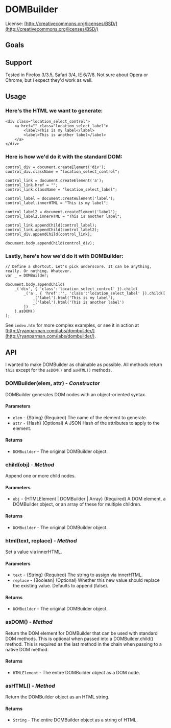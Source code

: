 # DOMBuilder
License: [http://creativecommons.org/licenses/BSD/](http://creativecommons.org/licenses/BSD/)

## Goals


## Support

Tested in Firefox 3/3.5, Safari 3/4, IE 6/7/8. Not sure about Opera or Chrome, but I expect they'd work as well.

## Usage

### Here's the HTML we want to generate:

	<div class="location_select_control">
	    <a href="" class="location_select_label">
	        <label>This is my label</label>
	        <label>This is another label</label>
	    </a>
	</div>

### Here is how we'd do it with the standard DOM:

	control_div = document.createElement('div');
	control_div.className = "location_select_control";

	control_link = document.createElement('a');
	control_link.href = "";
	control_link.className = "location_select_label";

	control_label = document.createElement('label');
	control_label.innerHTML = "This is my label";

	control_label2 = document.createElement('label');
	control_label2.innerHTML = "This is another label";

	control_link.appendChild(control_label);
	control_link.appendChild(control_label2);
	control_div.appendChild(control_link);

	document.body.appendChild(control_div);

### Lastly, here's how we'd do it with DOMBuilder:

	// Define a shortcut. Let's pick underscore. It can be anything, really. Or nothing. Whatever.
	var _ = DOMBuilder;

	document.body.appendChild(
	    _('div', { 'class':'location_select_control' }).child(
	        _('a', { 'href':'', 'class':'location_select_label' }).child([
	            _('label').html('This is my label'),
	            _('label').html('This is another label')
	        ])
	    ).asDOM()
	);

See `index.htm` for more complex examples, or see it in action at [http://ryanparman.com/labs/dombuilder/](http://ryanparman.com/labs/dombuilder/).

## API

I wanted to make DOMBuilder as chainable as possible. All methods return `this` except for the `asDOM()` and `asHTML()` methods.


### DOMBuilder(elem, attr) - _Constructor_

DOMBuilder generates DOM nodes with an object-oriented syntax.

#### Parameters

* `elem` - {String} (Required) The name of the element to generate.
* `attr` - {Hash} (Optional) A JSON Hash of the attributes to apply to the element.

#### Returns

* `DOMBuilder` - The original DOMBuilder object.


### child(obj) - _Method_

Append one or more child nodes.

#### Parameters

* `obj` - {HTMLElement | DOMBuilder | Array} (Required) A DOM element, a DOMBuilder object, or an array of these for multiple children.

#### Returns

* `DOMBuilder` - The original DOMBuilder object.


### html(text, replace) - _Method_

Set a value via innerHTML.

#### Parameters

* `text` - {String} (Required) The string to assign via innerHTML.
* `replace` - {Boolean} (Optional) Whether this new value should replace the existing value. Defaults to append (false).

#### Returns

* `DOMBuilder` - The original DOMBuilder object.


### asDOM() - _Method_

Return the DOM element for DOMBuilder that can be used with standard DOM methods. This is optional when passed into a DOMBuilder.child() method. This is required as the last method in the chain when passing to a native DOM method.

#### Returns

* `HTMLElement` - The entire DOMBuilder object as a DOM node.


### asHTML() - _Method_

Return the DOMBuilder object as an HTML string.

#### Returns

* `String` - The entire DOMBuilder object as a string of HTML.
